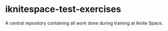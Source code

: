 # iknitespace-test-exercises
A central repository containing all work done during training at Iknite Space.
